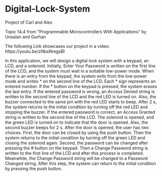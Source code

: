 # Digital-Lock-System
Project of Carl and Alex

Topic 14.4 from "Programmable Microcontrollers With Applications" by Unsalan and Gurhan
<p>The following Link showcases our project in a video: https://youtu.be/zNbsNregsBI
<p>In this application, we will design a digital lock system with a keypad, an LCD, and a
solenoid. Initially, Enter Your Password is written on the first line of the LCD, and the
system must wait in a suitable low-power mode. When there is an entry from the keypad,
the system exits from the low-power mode and writes * on the second line of the LCD.
Each * sign represents an entered number. If the * button on the keypad is pressed, the
system erases the last entry. If the entered password is wrong, an Access Denied string is
written to the second line of the LCD and the red LED is turned on. Also, the buzzer
connected to the same pin with the red LED starts to beep. After 2 s, the system returns to
the initial condition by turning off the red LED and stopping the buzzer. If the entered
password is correct, an Access Granted string is written to the second line of the LCD.
The solenoid is opened, and the green LED is turned on to indicate that the door is opened.
Also, the second buzzer beeps for 2 s. After the door is opened, the user has two choices.
First, the door can be closed by using the push button. Then the system returns to the
initial condition by turning off the green LED and closing the solenoid again. Second, the
password can be changed after pressing the # button on the keypad. Then a Change
Password string is written to the first line of the LCD and after this process is completed.
Meanwhile, the Change Password string will be changed to a Password Changed string.
After this step, the system can return to the initial condition by pressing the push button.
